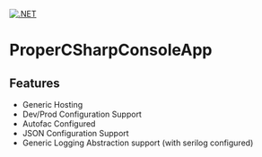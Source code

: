 [![.NET](https://github.com/gregyjames/ProperCSharpConsoleApp/actions/workflows/dotnet.yml/badge.svg?branch=main&event=push)](https://github.com/gregyjames/ProperCSharpConsoleApp/actions/workflows/dotnet.yml)

# ProperCSharpConsoleApp

## Features
- Generic Hosting
- Dev/Prod Configuration Support
- Autofac Configured
- JSON Configuration Support
- Generic Logging Abstraction support (with serilog configured)
